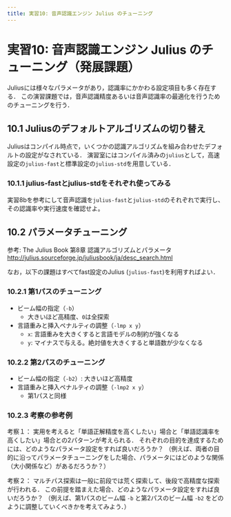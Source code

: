 ```yaml
---
title: 実習10: 音声認識エンジン Julius のチューニング
---
```


# 実習10: 音声認識エンジン Julius のチューニング（発展課題）

Juliusには様々なパラメータがあり，認識率にかかわる設定項目も多く存在する．
この演習課題では，音声認識精度あるいは音声認識率の最適化を行うためのチューニングを行う．

## 10.1 Juliusのデフォルトアルゴリズムの切り替え

Juliusはコンパイル時点で，いくつかの認識アルゴリズムを組み合わせたデフォルトの設定がなされている．
演習室にはコンパイル済みの`julius`として，高速設定の`julius-fast`と標準設定の`julius-std`を用意している．

### 10.1.1 julius-fastとjulius-stdをそれぞれ使ってみる

実習8bを参考にして音声認識を`julius-fast`と`julius-std`のそれぞれで実行し、
その認識率や実行速度を確認せよ。


## 10.2 パラメータチューニング

参考: The Julius Book 第8章 認識アルゴリズムとパラメータ
      http://julius.sourceforge.jp/juliusbook/ja/desc_search.html

なお，以下の課題はすべてfast設定のJulius (`julius-fast`)を利用すればよい．

### 10.2.1 第1パスのチューニング

  * ビーム幅の指定（`-b`）
    * 大きいほど高精度、`0`は全探索
  * 言語重みと挿入ペナルティの調整（`-lmp x y`）
    * `x`: 言語重みを大きくすると言語モデルの制約が強くなる
    * `y`: マイナスで与える。絶対値を大きくすると単語数が少なくなる

### 10.2.2 第2パスのチューニング

  * ビーム幅の指定（`-b2`）: 大きいほど高精度
  * 言語重みと挿入ペナルティの調整（`-lmp2 x y`）
    * 第1パスと同様


### 10.2.3 考察の参考例

考察１：
実用を考えると「単語正解精度を高くしたい」場合と「単語認識率を高くしたい」場合との2パターンが考えられる．
それぞれの目的を達成するためには、どのようなパラメータ設定をすれば良いだろうか？
（例えば、両者の目的に沿ってパラメータチューニングをした場合、パラメータにはどのような関係（大小関係など）があるだろうか？）

考察２：
マルチパス探索は一般に前段では荒く探索して、後段で高精度な探索が行われる．
この前提を踏まえた場合、どのようなパラメータ設定をすれば良いだろうか？
（例えば、第1パスのビーム幅 `-b` と第2パスのビーム幅 `-b2` をどのように調整していくべきかを考えてみよう．）

